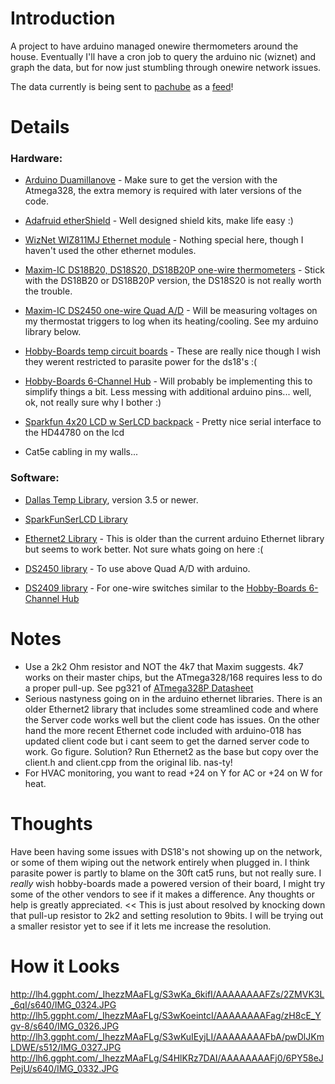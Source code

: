 # Introduction #

A project to have arduino managed onewire thermometers around the house. Eventually I'll have a cron job to query the arduino nic (wiznet) and graph the data, but for now just stumbling through onewire network issues.

The data currently is being sent to [pachube](http://www.pachube.com) as a [feed](http://www.pachube.com/feeds/5916)!


# Details #

### Hardware: ###
  * [Arduino Duamillanove](http://arduino.cc/en/Main/ArduinoBoardDuemilanove) - Make sure to get the version with the Atmega328, the extra memory is required with later versions of the code.

  * [Adafruid etherShield](http://www.adafruit.com/index.php?main_page=product_info&cPath=17_21&products_id=83) - Well designed shield kits, make life easy :)

  * [WizNet WIZ811MJ Ethernet module](http://wiznet.co.kr/en) - Nothing special here, though I haven't used the other ethernet modules.

  * [Maxim-IC DS18B20, DS18S20, DS18B20P one-wire thermometers](http://www.maxim-ic.com/products/1-wire/) - Stick with the DS18B20 or DS18B20P version, the DS18S20 is not really worth the trouble.

  * [Maxim-IC DS2450 one-wire Quad A/D](http://www.maxim-ic.com/products/1-wire/) - Will be measuring voltages on my thermostat triggers to log when its heating/cooling. See my arduino library below.

  * [Hobby-Boards temp circuit boards](http://www.hobby-boards.com/catalog/product_info.php?cPath=25_28&products_id=48) - These are really nice though I wish they werent restricted to parasite power for the ds18's :(

  * [Hobby-Boards 6-Channel Hub](http://www.hobby-boards.com/catalog/product_info.php?cPath=23&products_id=1561) - Will probably be implementing this to simplify things a bit. Less messing with additional arduino pins... well, ok, not really sure why I bother :)

  * [Sparkfun 4x20 LCD w SerLCD backpack](http://www.sparkfun.com/commerce/product_info.php?products_id=462) - Pretty nice serial interface to the HD44780 on the lcd

  * Cat5e cabling in my walls...

### Software: ###
  * [Dallas Temp Library](http://milesburton.com/index.php?title=Dallas_Temperature_Control_Library), version 3.5 or newer.

  * [SparkFunSerLCD Library](http://www.arduino.cc/playground/Learning/SparkFunSerLCD)

  * [Ethernet2 Library](http://code.google.com/p/tinkerit/source/browse/#svn/trunk/Ethernet2) - This is older than the current arduino Ethernet library but seems to work better. Not sure whats going on here :(

  * [DS2450 library](http://code.google.com/p/gfb/source/browse/#svn/arduino/DS2450) - To use above Quad A/D with arduino.

  * [DS2409 library](http://code.google.com/p/gfb/source/browse/#svn/arduino/DS2409) - For one-wire switches similar to the [Hobby-Boards 6-Channel Hub](http://www.hobby-boards.com/catalog/product_info.php?cPath=23&products_id=1561)

# Notes #
  * Use a 2k2 Ohm resistor and NOT the 4k7 that Maxim suggests. 4k7 works on their master chips, but the ATmega328/168 requires less to do a proper pull-up. See pg321 of [ATmega328P Datasheet](http://www.atmel.com/dyn/resources/prod_documents/doc8161.pdf)
  * Serious nastyness going on in the arduino ethernet libraries. There is an older Ethernet2 library that includes some streamlined code and where the Server code works well but the client code has issues. On the other hand the more recent Ethernet code included with arduino-018 has updated client code but i cant seem to get the darned server code to work. Go figure. Solution? Run Ethernet2 as the base but copy over the client.h and client.cpp from the original lib. nas-ty!
  * For HVAC monitoring, you want to read +24 on Y for AC or +24 on W for heat.

# Thoughts #
Have been having some issues with DS18's not showing up on the network, or some of them wiping out the network entirely when plugged in. I think parasite power is partly to blame on the 30ft cat5 runs, but not really sure. I _really_ wish hobby-boards made a powered version of their board, I might try some of the other vendors to see if it makes a difference. Any thoughts or help is greatly appreciated. << This is just about resolved by knocking down that pull-up resistor to 2k2 and setting resolution to 9bits. I will be trying out a smaller resistor yet to see if it lets me increase the resolution.

# How it Looks #
http://lh4.ggpht.com/_IhezzMAaFLg/S3wKa_6kifI/AAAAAAAAFZs/2ZMVK3L_6qI/s640/IMG_0324.JPG
http://lh5.ggpht.com/_IhezzMAaFLg/S3wKoeintcI/AAAAAAAAFag/zH8cE_Ygv-8/s640/IMG_0326.JPG
http://lh3.ggpht.com/_IhezzMAaFLg/S3wKuIEyjLI/AAAAAAAAFbA/pwDlJKmLDWE/s512/IMG_0327.JPG
http://lh6.ggpht.com/_IhezzMAaFLg/S4HlKRz7DAI/AAAAAAAAFj0/6PY58eJPejU/s640/IMG_0332.JPG